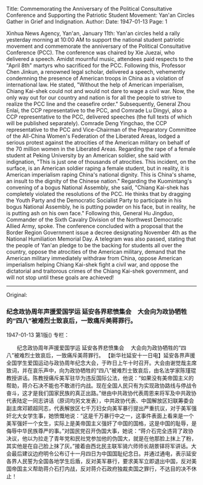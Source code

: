 Title: Commemorating the Anniversary of the Political Consultative Conference and Supporting the Patriotic Student Movement: Yan'an Circles Gather in Grief and Indignation.
Author:
Date: 1947-01-13
Page: 1

Xinhua News Agency, Yan'an, January 11th: Yan'an circles held a rally yesterday morning at 10:00 AM to support the national student patriotic movement and commemorate the anniversary of the Political Consultative Conference (PCC). The conference was chaired by Xie Juezai, who delivered a speech. Amidst mournful music, attendees paid respects to the "April 8th" martyrs who sacrificed for the PCC. Following this, Professor Chen Jinkun, a renowned legal scholar, delivered a speech, vehemently condemning the presence of American troops in China as a violation of international law. He stated, "Without the help of American imperialism, Chiang Kai-shek could not and would not dare to wage a civil war. Now, the only way out for our country and nation is for all the people to strive to realize the PCC line and the ceasefire order." Subsequently, General Zhou Enlai, the CCP representative to the PCC, and Comrade Lu Dingyi, also a CCP representative to the PCC, delivered speeches (the full texts of which will be published separately). Comrade Deng Yingchao, the CCP representative to the PCC and Vice-Chairman of the Preparatory Committee of the All-China Women's Federation of the Liberated Areas, lodged a serious protest against the atrocities of the American military on behalf of the 70 million women in the Liberated Areas. Regarding the rape of a female student at Peking University by an American soldier, she said with indignation, "This is just one of thousands of atrocities. This incident, on the surface, is an American soldier raping a female student, but in reality, it is American imperialism raping China's national dignity. This is China's shame, an insult to the dignity of the Chinese nation." Regarding the Kuomintang's convening of a bogus National Assembly, she said, "Chiang Kai-shek has completely violated the resolutions of the PCC. He thinks that by dragging the Youth Party and the Democratic Socialist Party to participate in his bogus National Assembly, he is putting powder on his face, but in reality, he is putting ash on his own face." Following this, General Hu Jingduo, Commander of the Sixth Cavalry Division of the Northwest Democratic Allied Army, spoke. The conference concluded with a proposal that the Border Region Government issue a decree designating November 4th as the National Humiliation Memorial Day. A telegram was also passed, stating that the people of Yan'an pledge to be the backing for students all over the country, oppose the atrocities of the American military, demand that the American military immediately withdraw from China, oppose American imperialism helping Chiang Kai-shek fight a civil war, and oppose the dictatorial and traitorous crimes of the Chiang Kai-shek government, and will not stop until these goals are achieved!



<hr /> 

Original: 


### 纪念政协周年声援爱国学运  延安各界悲愤集会　大会向为政协牺牲的“四八”被难烈士致哀后，一致痛斥美蒋罪行。

1947-01-13
第1版()
专栏：

　　纪念政协周年声援爱国学运
    延安各界悲愤集会
  　大会向为政协牺牲的“四八”被难烈士致哀后，一致痛斥美蒋罪行。
    【新华社延安十一日电】延安各界声援全国学生爱国运动与政协周年纪念大会，于昨日上午十时召开。大会由谢觉哉主席致词，并在哀乐声中，向为政协牺牲的“四八”被难烈士致哀后，由名法学家陈瑾琨教授讲话。陈教授痛斥美军驻华为违反国际公法，他说：“如果没有美帝国主义的帮助，蒋介石决不能也不敢进行内战。现在全国人民只有为实现政协路线与停战令奋斗，这才是我们国家民族的真正出路。”继由中共政协代表周恩来将军及中共政协代表陆定一同志讲话（原词均另文发表），中共政协代表、中国解放区妇联筹委会副主席邓颖超同志，代表解放区七千万妇女向美军暴行提出严重抗议，对于美军强奸北大女学生事，她愤慨地说：“这是千万暴行中之一，这事件表面上看来是一个美军强奸一个女生，实际上是美帝国主义强奸了中国的国格，这是中国的耻辱，是侮辱中华民族尊严的事。”对国民党召开伪国大事，她说：“蒋介石完全违背了政协决议，他以为拉走了青年党和民社党参加他的伪国大，就是在他那脸上抹上了粉，其实他是在自己脸上抹了灰。”接着由西北民主联军骑六师师长胡景铎将军讲话。大会最后建议边府明令公布订十一月四日为中国国耻纪念日。并通过通电，表示延安各界人民誓为全国各地学生后盾，反对美军暴行，要求美军立即退出中国，反对美国帝国主义帮助蒋介石打内战，反对蒋介石政府独裁卖国之罪行，不达目的决不休止！
